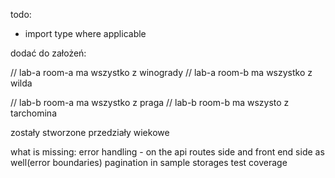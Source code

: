 todo:
 - import type where applicable

dodać do założeń:

// lab-a room-a ma wszystko z winogrady
// lab-a room-b ma wszystko z wilda

// lab-b room-a ma wszystko z praga
// lab-b room-b ma wszysto z tarchomina

zostały stworzone przedziały wiekowe

what is missing:
error handling - on the api routes side and front end side as well(error boundaries)
pagination in sample storages
test coverage
